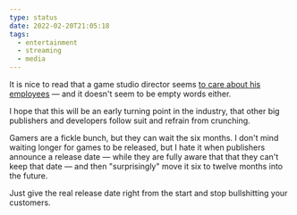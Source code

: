 ```yaml
---
type: status
date: 2022-02-20T21:05:18
tags:
  - entertainment
  - streaming
  - media
---
```


It is nice to read that a game studio director seems [to care about his employees](https://www.thegamer.com/horizon-forbidden-west-delayed-crunch/) — and it doesn't seem to be empty words either.

I hope that this will be an early turning point in the industry, that other big publishers and developers follow suit and refrain from crunching.

Gamers are a fickle bunch, but they can wait the six months. I don't mind waiting longer for games to be released, but I hate it when publishers announce a release date — while they are fully aware that that they can't keep that date — and then "surprisingly" move it six to twelve months into the future.

Just give the real release date right from the start and stop bullshitting your customers.
